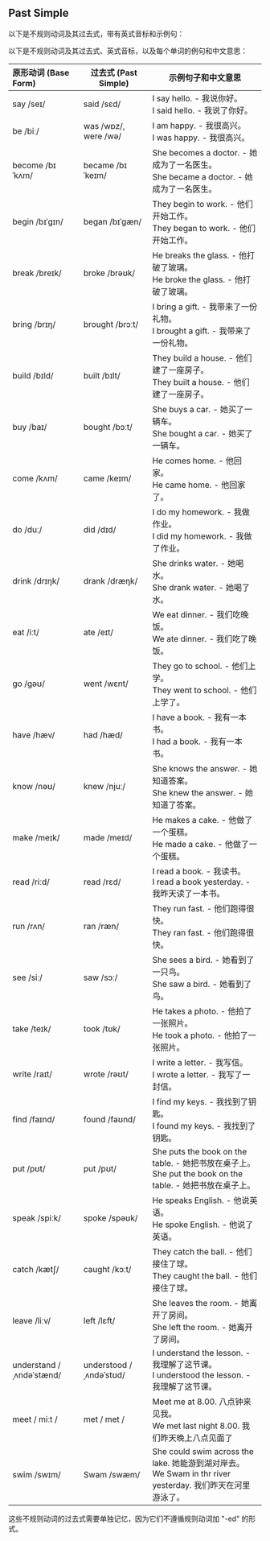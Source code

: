 ## Past Simple

以下是不规则动词及其过去式，带有英式音标和示例句：

以下是不规则动词及其过去式、英式音标，以及每个单词的例句和中文意思：

| 原形动词 (Base Form)     | 过去式 (Past Simple)    | 示例句子和中文意思                                           |
| :----------------------- | ----------------------- | ------------------------------------------------------------ |
| say /seɪ/                | said /sɛd/              | I say hello. - 我说你好。<br>I said hello. - 我说了你好。    |
| be /biː/                 | was /wɒz/, were /wə/    | I am happy. - 我很高兴。<br>I was happy. - 我很高兴。        |
| become /bɪˈkʌm/          | became /bɪˈkeɪm/        | She becomes a doctor. - 她成为了一名医生。<br>She became a doctor. - 她成为了一名医生。 |
| begin /bɪˈɡɪn/           | began /bɪˈɡæn/          | They begin to work. - 他们开始工作。<br>They began to work. - 他们开始工作。 |
| break /breɪk/            | broke /brəʊk/           | He breaks the glass. - 他打破了玻璃。<br>He broke the glass. - 他打破了玻璃。 |
| bring /brɪŋ/             | brought /brɔːt/         | I bring a gift. - 我带来了一份礼物。<br>I brought a gift. - 我带来了一份礼物。 |
| build /bɪld/             | built /bɪlt/            | They build a house. - 他们建了一座房子。<br>They built a house. - 他们建了一座房子。 |
| buy /baɪ/                | bought /bɔːt/           | She buys a car. - 她买了一辆车。<br>She bought a car. - 她买了一辆车。 |
| come /kʌm/               | came /keɪm/             | He comes home. - 他回家。<br>He came home. - 他回家了。      |
| do /duː/                 | did /dɪd/               | I do my homework. - 我做作业。<br>I did my homework. - 我做了作业。 |
| drink /drɪŋk/            | drank /dræŋk/           | She drinks water. - 她喝水。<br>She drank water. - 她喝了水。 |
| eat /iːt/                | ate /eɪt/               | We eat dinner. - 我们吃晚饭。<br>We ate dinner. - 我们吃了晚饭。 |
| go /ɡəʊ/                 | went /wɛnt/             | They go to school. - 他们上学。<br>They went to school. - 他们上学了。 |
| have /hæv/               | had /hæd/               | I have a book. - 我有一本书。<br>I had a book. - 我有一本书。 |
| know /nəʊ/               | knew /njuː/             | She knows the answer. - 她知道答案。<br>She knew the answer. - 她知道了答案。 |
| make /meɪk/              | made /meɪd/             | He makes a cake. - 他做了一个蛋糕。<br>He made a cake. - 他做了一个蛋糕。 |
| read /riːd/              | read /rɛd/              | I read a book. - 我读书。<br>I read a book yesterday. - 我昨天读了一本书。 |
| run /rʌn/                | ran /ræn/               | They run fast. - 他们跑得很快。<br>They ran fast. - 他们跑得很快。 |
| see /siː/                | saw /sɔː/               | She sees a bird. - 她看到了一只鸟。<br>She saw a bird. - 她看到了鸟。 |
| take /teɪk/              | took /tʊk/              | He takes a photo. - 他拍了一张照片。<br>He took a photo. - 他拍了一张照片。 |
| write /raɪt/             | wrote /rəʊt/            | I write a letter. - 我写信。<br>I wrote a letter. - 我写了一封信。 |
| find /faɪnd/             | found /faʊnd/           | I find my keys. - 我找到了钥匙。<br>I found my keys. - 我找到了钥匙。 |
| put /pʊt/                | put /pʊt/               | She puts the book on the table. - 她把书放在桌子上。<br>She put the book on the table. - 她把书放在桌子上。 |
| speak /spiːk/            | spoke /spəʊk/           | He speaks English. - 他说英语。<br>He spoke English. - 他说了英语。 |
| catch /kætʃ/             | caught /kɔːt/           | They catch the ball. - 他们接住了球。<br>They caught the ball. - 他们接住了球。 |
| leave /liːv/             | left /lɛft/             | She leaves the room. - 她离开了房间。<br>She left the room. - 她离开了房间。 |
| understand /ˌʌndəˈstænd/ | understood /ˌʌndəˈstʊd/ | I understand the lesson. - 我理解了这节课。<br>I understood the lesson. - 我理解了这节课。 |
| meet / miːt /            | met / met /             | Meet me at 8.00. 八点钟来见我。<br />We met  last night 8.00. 我们昨天晚上八点见面了 |
| swim /swɪm/              | Swam /swæm/             | She could swim across the lake. 她能游到湖对岸去。<br />We Swam in thr river yesterday. 我们昨天在河里游泳了。 |



这些不规则动词的过去式需要单独记忆，因为它们不遵循规则动词加 "-ed" 的形式。